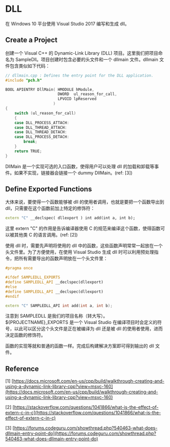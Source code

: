 # DLL

在 Windows 10 平台使用 Visual Studio 2017 编写和生成 dll。

## Create a Project

创建一个 Visual C++  的 Dynamic-Link Library \(DLL\) 项目。这里我们把项目命名为 SampleDll。项目创建时包含必要的头文件和一个 dllmain 文件。dllmain 文件包含类似如下代码：

```cpp
// dllmain.cpp : Defines the entry point for the DLL application.
#include "pch.h"

BOOL APIENTRY DllMain( HMODULE hModule,
                       DWORD  ul_reason_for_call,
                       LPVOID lpReserved
                     )
{
    switch (ul_reason_for_call)
    {
    case DLL_PROCESS_ATTACH:
    case DLL_THREAD_ATTACH:
    case DLL_THREAD_DETACH:
    case DLL_PROCESS_DETACH:
        break;
    }
    return TRUE;
}
```

DllMain 是一个实现可选的入口函数，使得用户可以处理 dll 的加载和卸载等事件。如果不实现，链接器会链接一个 dummy DllMain。\(ref: \[3\]\)

## Define Exported Functions

大体来说，要使得一个函数能够被 dll 的使用者调用，也就是要把一个函数导出到 dll，只需要在这个函数前加上特定的修饰符：

```cpp
extern "C" __declspec( dllexport ) int add(int a, int b);
```

 这里 extern "C" 的作用是告诉编译器使用 C 的规范来编译这个函数，使得函数可以被其他类 C 的语言调用。\(ref: \[2\]\)

使用 dll 时，需要先声明将使用的 dll 中的函数，这些函数声明常常一起放在一个头文件里。为了方便使用，在使用 Visual Studio 生成 dll 时可以利用预处理指令，把所有需要导出的函数声明放在一个头文件里：

```cpp
#pragma once

#ifdef SAMPLEDLL_EXPORTS
#define SAMPLEDLL_API __declspec(dllexport)
#else
#define SAMPLEDLL_API __declspec(dllexport)
#endif

extern "C" SAMPLEDLL_API int add(int a, int b);
```

注意到 SAMPLEDLL 是我们的项目名称（转大写）。${PROJECTNAME}\_EXPORTS 是一个 Visual Studio 在编译项目时会定义的符号，以此可以区分这个头文件是正在被编译为 dll 还是被 dll 的使用者使用，进而决定函数的修饰符。

函数的实现等就和普通的函数一样。完成后构建解决方案即可得到输出的 dll 文件。

## Reference

\[1\] [https://docs.microsoft.com/en-us/cpp/build/walkthrough-creating-and-using-a-dynamic-link-library-cpp?view=msvc-160](https://docs.microsoft.com/en-us/cpp/build/walkthrough-creating-and-using-a-dynamic-link-library-cpp?view=msvc-160)

\[2\] [https://stackoverflow.com/questions/1041866/what-is-the-effect-of-extern-c-in-c](https://stackoverflow.com/questions/1041866/what-is-the-effect-of-extern-c-in-c)

\[3\] [https://forums.codeguru.com/showthread.php?540463-what-does-dllmain-entry-point-do](https://forums.codeguru.com/showthread.php?540463-what-does-dllmain-entry-point-do)



